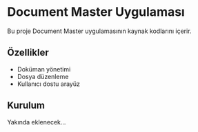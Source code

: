 # Document Master Uygulaması

Bu proje Document Master uygulamasının kaynak kodlarını içerir.

## Özellikler
- Doküman yönetimi
- Dosya düzenleme
- Kullanıcı dostu arayüz

## Kurulum
Yakında eklenecek...

